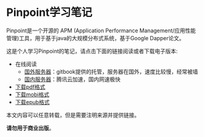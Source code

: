 # Pinpoint学习笔记

Pinpoint是一个开源的 APM (Application Performance Management/应用性能管理)工具，用于基于java的大规模分布式系统，基于Google Dapper论文。

这是个人学习Pinpoint的笔记，请点击下面的链接阅读或者下载电子版本:

- 在线阅读
	- [国外服务器][gitbook]：gitbook提供的托管，服务器在国外，速度比较慢，经常被墙
	- [国内服务器][qcloud]：腾讯云加速，国内网速极快
- [下载pdf格式][pdf]
- [下载mobi格式][mobi]
- [下载epub格式][epub]

本文内容可以任意转载，但是需要注明来源并提供链接。

**请勿用于商业出版**。

[gitbook]: https://skyao.gitbooks.io/learning-pinpoint/
[qcloud]: http://skyao.io/learning-pinpoint/
[pdf]: https://www.gitbook.com/download/pdf/book/skyao/learning-pinpoint
[mobi]: https://www.gitbook.com/download/mobi/book/skyao/learning-pinpoint
[epub]: https://www.gitbook.com/download/epub/book/skyao/learning-pinpoint


